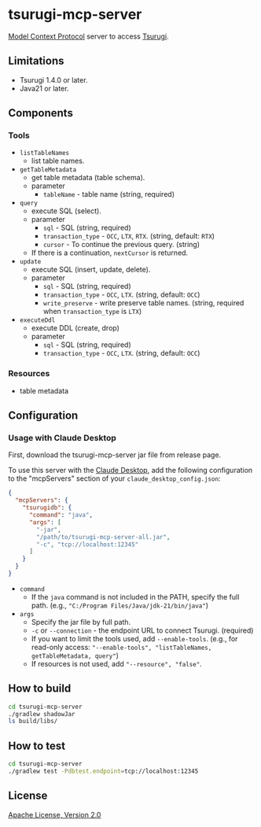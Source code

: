 # tsurugi-mcp-server

[Model Context Protocol](https://github.com/modelcontextprotocol) server to  access [Tsurugi](https://github.com/project-tsurugi/tsurugidb).

## Limitations

- Tsurugi 1.4.0 or later.
- Java21 or later.

## Components

### Tools

- `listTableNames`
  - list table names.
- `getTableMetadata`
  - get table metadata (table schema).
  - parameter
    - `tableName` - table name (string, required)
- `query`
  - execute SQL (select).
  - parameter
    - `sql` - SQL (string, required)
    - `transaction_type` - `OCC`, `LTX`, `RTX`. (string, default: `RTX`)
    - `cursor` - To continue the previous query. (string)
  - If there is a continuation, `nextCursor` is returned.
- `update`
  - execute SQL (insert, update, delete).
  - parameter
    - `sql` - SQL (string, required)
    - `transaction_type` - `OCC`, `LTX`. (string, default: `OCC`)
    - `write_preserve` - write preserve table names. (string, required when `transaction_type` is `LTX`)
- `executeDdl`
  - execute DDL (create, drop)
  - parameter
    - `sql` - SQL (string, required)
    - `transaction_type` - `OCC`, `LTX`. (string, default: `OCC`)

### Resources

- table metadata

## Configuration

### Usage with Claude Desktop

First, download the tsurugi-mcp-server jar file from release page.

To use this server with the [Claude Desktop](https://claude.ai/download), add the following configuration to the "mcpServers" section of your `claude_desktop_config.json`:

```json
{
  "mcpServers": {
    "tsurugidb": {
      "command": "java",
      "args": [
        "-jar",
        "/path/to/tsurugi-mcp-server-all.jar",
        "-c", "tcp://localhost:12345"
      ]
    }
  }
}
```

- `command`
  - If the `java` command is not included in the PATH, specify the full path. (e.g., `"C:/Program Files/Java/jdk-21/bin/java"`)
- `args`
  - Specify the jar file by full path.
  - `-c` or `--connection` - the endpoint URL to connect Tsurugi. (required)
  - If you want to limit the tools used, add `--enable-tools`. (e.g., for read-only access: `"--enable-tools", "listTableNames, getTableMetadata, query"`)
  - If resources is not used, add `"--resource", "false"`.

## How to build

```bash
cd tsurugi-mcp-server
./gradlew shadowJar
ls build/libs/
```

## How to test

```bash
cd tsurugi-mcp-server
./gradlew test -Pdbtest.endpoint=tcp://localhost:12345
```

## License

[Apache License, Version 2.0](http://www.apache.org/licenses/LICENSE-2.0)